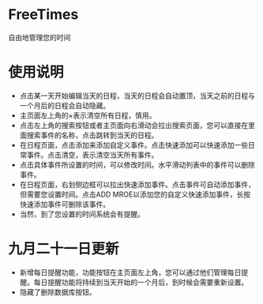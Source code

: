  FreeTimes
 ===
 自由地管理您的时间
 
# 使用说明
* 点击某一天开始编辑当天的日程，当天的日程会自动置顶，当天之前的日程与一个月后的日程会自动隐藏。
* 主页面左上角的×表示清空所有日程，慎用。
* 点击左上角的搜索按钮或者主页面向右滑动会拉出搜索页面，您可以直接在里面搜索事件的名称，点击跳转到当天的日程。
* 在日程页面，点击添加来添加自定义事件。点击快速添加可以快速添加一些日常事件。点击清空，表示清空当天所有事件。
* 点击具体事件所设置的时间，可以修改时间。水平滑动列表中的事件可以删除事件。
* 在日程页面，右划侧边框可以拉出快速添加事件。点击事件可自动添加事件，但需要您设置时间。点击ADD MROE以添加您的自定义快速添加事件，长按快速添加事件可删除该事件。
* 当然，到了您设置的时间系统会有提醒。

# 九月二十一日更新
* 新增每日提醒功能，功能按钮在主页面左上角，您可以通过他们管理每日提醒。每日提醒功能将持续到当天开始的一个月后，到时候会需要重新设置。
* 隐藏了删除数据库按钮。
